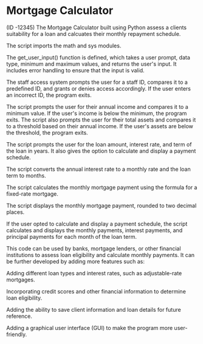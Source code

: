 # Mortgage Calculator
(ID -12345)
The Mortgage Calculator built using Python assess a clients suitability for a loan and calcuates their monthly repayment schedule.

The script imports the math and sys modules.

The get_user_input() function is defined, which takes a user prompt, data type, minimum and maximum values, and returns the user's input. It includes error handling to ensure that the input is valid.

The staff access system prompts the user for a staff ID, compares it to a predefined ID, and grants or denies access accordingly. If the user enters an incorrect ID, the program exits.

The script prompts the user for their annual income and compares it to a minimum value. If the user's income is below the minimum, the program exits. The script also prompts the user for their total assets and compares it to a threshold based on their annual income. If the user's assets are below the threshold, the program exits.

The script prompts the user for the loan amount, interest rate, and term of the loan in years. It also gives the option to calculate and display a payment schedule.

The script converts the annual interest rate to a monthly rate and the loan term to months.

The script calculates the monthly mortgage payment using the formula for a fixed-rate mortgage.

The script displays the monthly mortgage payment, rounded to two decimal places.

If the user opted to calculate and display a payment schedule, the script calculates and displays the monthly payments, interest payments, and principal payments for each month of the loan term.

This code can be used by banks, mortgage lenders, or other financial institutions to assess loan eligibility and calculate monthly payments. It can be further developed by adding more features such as:

Adding different loan types and interest rates, such as adjustable-rate mortgages.

Incorporating credit scores and other financial information to determine loan eligibility.

Adding the ability to save client information and loan details for future reference.

Adding a graphical user interface (GUI) to make the program more user-friendly.
